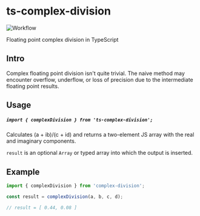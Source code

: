 # ts-complex-division

![Workflow](https://github.com/paxa1887/ts-complex-division/actions/workflows/main.yml/badge.svg)


Floating point complex division in TypeScript


## Intro

Complex floating point division isn't quite trivial. The naive method may encounter overflow, underflow, or loss of precision due to the intermediate floating point results.


## Usage

##### `import { complexDivision } from 'ts-complex-division';`

Calculates (a + ib)/(c + id) and returns a two-element JS array with the real and imaginary components.

`result` is an optional `Array` or typed array into which the output is inserted.


## Example

```TypeScript
import { complexDivision } from 'complex-division';

const result = complexDivision(a, b, c, d);

// result = [ 0.44, 0.08 ]
```
